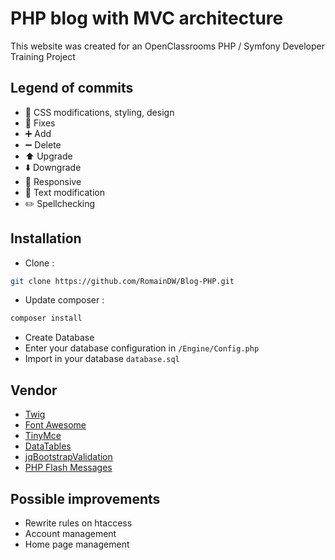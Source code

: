 # PHP blog with MVC architecture
This website was created for an OpenClassrooms PHP / Symfony Developer Training Project

## Legend of commits
* :art: CSS modifications, styling, design
* :wrench: Fixes
* :heavy_plus_sign: Add
* :heavy_minus_sign: Delete
* :arrow_up: Upgrade
* :arrow_down: Downgrade
* :iphone: Responsive
* :memo: Text modification
* :pencil2: Spellchecking

## Installation
* Clone : 
```bash
git clone https://github.com/RomainDW/Blog-PHP.git
```
* Update composer :
``` bash
composer install
```

* Create Database
* Enter your database configuration in `/Engine/Config.php`
* Import in your database `database.sql`

## Vendor
* [Twig](https://twig.symfony.com/doc/2.x/tags/if.html)
* [Font Awesome](https://fontawesome.com/)
* [TinyMce](https://www.tiny.cloud/)
* [DataTables](https://datatables.net/) 
* [jqBootstrapValidation](https://reactiveraven.github.io/jqBootstrapValidation/)
* [PHP Flash Messages](https://mikeeverhart.net/php-flash-messages/index.php)

## Possible improvements
* Rewrite rules on htaccess
* Account management
* Home page management